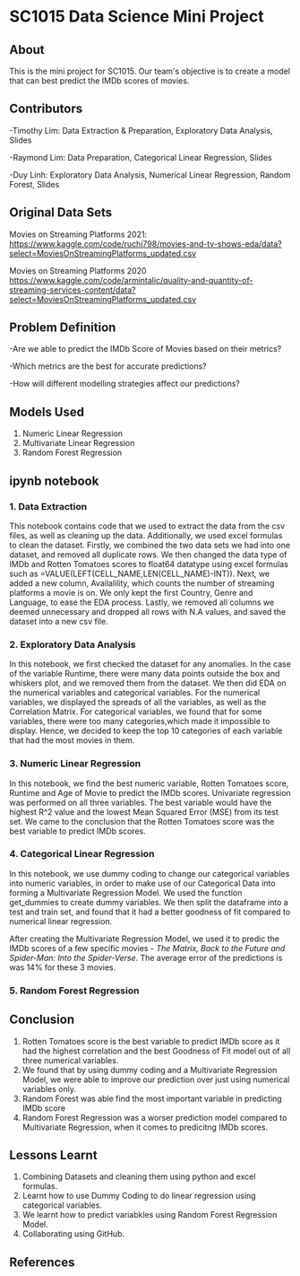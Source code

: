 # SC1015 Data Science Mini Project

## About 
This is the mini project for SC1015. Our team's objective is to create a model that can best predict the IMDb scores of movies.


## Contributors
-Timothy Lim: Data Extraction & Preparation, Exploratory Data Analysis, Slides

-Raymond Lim: Data Preparation, Categorical Linear Regression, Slides

-Duy Linh: Exploratory Data Analysis, Numerical Linear Regression, Random Forest, Slides

## Original Data Sets
Movies on Streaming Platforms 2021: https://www.kaggle.com/code/ruchi798/movies-and-tv-shows-eda/data?select=MoviesOnStreamingPlatforms_updated.csv 

Movies on Streaming Platforms 2020 https://www.kaggle.com/code/armintalic/quality-and-quantity-of-streaming-services-content/data?select=MoviesOnStreamingPlatforms_updated.csv

## Problem Definition
-Are we able to predict the IMDb Score of Movies based on their metrics?

-Which metrics are the best for accurate predictions?

-How will different modelling strategies affect our predictions?

## Models Used
1. Numeric Linear Regression
2. Multivariate Linear Regression
3. Random Forest Regression

## ipynb notebook
### 1. Data Extraction
This notebook contains code that we used to extract the data from the csv files, as well as cleaning up the data. Additionally, we used excel formulas to clean the dataset. Firstly, we combined the two data sets we had into one dataset, and removed all duplicate rows. We then changed the data type of IMDb and Rotten Tomatoes scores to float64 datatype using excel formulas such as =VALUE(LEFT(CELL_NAME,LEN(CELL_NAME)-INT)). Next, we added a new column, Availalility, which counts the number of streaming platforms a movie is on. We only kept the first Country, Genre and Language, to ease the EDA process. Lastly, we removed all columns we deemed unnecessary and dropped all rows with N.A values, and saved the dataset into a new csv file.


### 2. Exploratory Data Analysis
In this notebook, we first checked the dataset for any anomalies. In the case of the variable Runtime, there were many data points outside the box and whiskers plot, and we removed them from the dataset. We then did EDA on the numerical variables and categorical variables. For the numerical variables, we displayed  the spreads of all the variables, as well as the Correlation Matrix. For categorical variables, we found that for some variables, there were too many categories,which made it impossible to display. Hence, we decided to keep the top 10 categories of each variable that had the most movies in them. 

### 3. Numeric Linear Regression
In this notebook, we find the best numeric variable, Rotten Tomatoes score, Runtime and Age of Movie to predict the IMDb scores. Univariate regression was performed on all three variables. The best variable would have the highest R^2 value and the lowest Mean Squared Error (MSE) from its test set. We came to the conclusion that the Rotten Tomatoes score was the best variable to predict IMDb scores.

### 4. Categorical Linear Regression
In this notebook, we use dummy coding to change our categorical variables into numeric variables, in order to make use of our Categorical Data into forming a Multivariate Regression Model. We used the function get_dummies to create dummy variables. We then split the dataframe into a test and train set, and found that it had a better goodness of fit compared to numerical linear regression. 

After creating the Multivariate Regression Model, we used it to predic the IMDb scores of a few specific movies - *The Matrix, Back to the Future and Spider-Man: Into the Spider-Verse*. The average error of the predictions is was 14% for these 3 movies.


### 5. Random Forest Regression

## Conclusion
1. Rotten Tomatoes score is the best variable to predict IMDb score as it had the highest correlation and the best Goodness of Fit model out of all three numerical variables.
2. We found that by using dummy coding and a Multivariate Regression Model,  we were able to improve our prediction over just using numerical variables only.
3. Random Forest was able find the most important variable in predicting IMDb score
4. Random Forest Regression was a worser prediction model compared to Multivariate Regression, when it comes to predicitng IMDb scores.


## Lessons Learnt
1. Combining Datasets and cleaning them using python and excel formulas.
2. Learnt how to use Dummy Coding to do linear regression using categorical variables.
3. We learnt how to predict variabkles using Random Forest Regression Model.
4. Collaborating using GitHub.


## References
